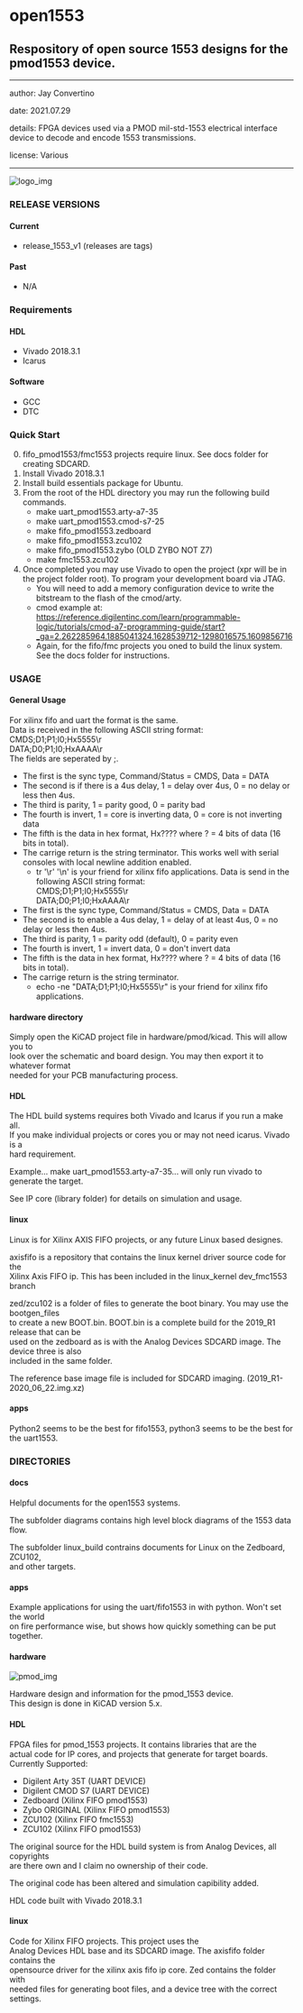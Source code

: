 # open1553
## Respository of open source 1553 designs for the pmod1553 device.
---

   author: Jay Convertino   
   
   date: 2021.07.29  
   
   details: FPGA devices used via a PMOD mil-std-1553 electrical interface device to decode and encode 1553 transmissions.  
   
   license: Various   
   
---

![logo_img](./logo.png)

### RELEASE VERSIONS
#### Current
  * release_1553_v1 (releases are tags)
#### Past
  * N/A

### Requirements
#### HDL
  * Vivado 2018.3.1
  * Icarus
#### Software
  * GCC
  * DTC
  
### Quick Start
0. fifo_pmod1553/fmc1553 projects require linux. See docs folder for creating SDCARD.
1. Install Vivado 2018.3.1
2. Install build essentials package for Ubuntu.
3. From the root of the HDL directory you may run the following build commands.
    - make uart_pmod1553.arty-a7-35
    - make uart_pmod1553.cmod-s7-25
    - make fifo_pmod1553.zedboard
    - make fifo_pmod1553.zcu102
    - make fifo_pmod1553.zybo (OLD ZYBO NOT Z7)
    - make fmc1553.zcu102
4. Once completed you may use Vivado to open the project (xpr will be in the project folder root). To program your development board via JTAG.
    - You will need to add a memory configuration device to write the bitstream to the flash of the cmod/arty.
    - cmod example at: https://reference.digilentinc.com/learn/programmable-logic/tutorials/cmod-a7-programming-guide/start?_ga=2.262285964.1885041324.1628539712-1298016575.1609856716
    - Again, for the fifo/fmc projects you oned to build the linux system. See the docs folder for instructions.
  
### USAGE
#### General Usage

For xilinx fifo and uart the format is the same.   
Data is received in the following ASCII string format:  
CMDS;D1;P1;I0;Hx5555\r  
DATA;D0;P1;I0;HxAAAA\r  
The fields are seperated by ;.   
* The first is the sync type, Command/Status = CMDS, Data = DATA
* The second is if there is a 4us delay, 1 = delay over 4us, 0 = no delay or less then 4us.
* The third is parity, 1 = parity good, 0 = parity bad
* The fourth is invert, 1 = core is inverting data, 0 = core is not inverting data
* The fifth is the data in hex format, Hx???? where ? = 4 bits of data (16 bits in total).
* The carrige return is the string terminator. This works well with serial consoles with local newline addition enabled.
  * tr '\r' '\n' is your friend for xilinx fifo applications.
Data is send in the following ASCII string format:  
CMDS;D1;P1;I0;Hx5555\r  
DATA;D0;P1;I0;HxAAAA\r  
* The first is the sync type, Command/Status = CMDS, Data = DATA
* The second is to enable a 4us delay, 1 = delay of at least 4us, 0 = no delay or less then 4us.
* The third is parity, 1 = parity odd (default), 0 = parity even
* The fourth is invert, 1 = invert data, 0 = don't invert data
* The fifth is the data in hex format, Hx???? where ? = 4 bits of data (16 bits in total).
* The carrige return is the string terminator.
  * echo -ne "DATA;D1;P1;I0;Hx5555\r" is your friend for xilinx fifo applications.

#### hardware directory

Simply open the KiCAD project file in hardware/pmod/kicad. This will allow you to  
look over the schematic and board design. You may then export it to whatever format   
needed for your PCB manufacturing process.  

#### HDL

The HDL build systems requires both Vivado and Icarus if you run a make all.   
If you make individual projects or cores you or may not need icarus. Vivado is a  
hard requirement.

Example... make uart_pmod1553.arty-a7-35... will only run vivado to generate the target.   

See IP core (library folder) for details on simulation and usage.

#### linux

Linux is for Xilinx AXIS FIFO projects, or any future Linux based designes.

axisfifo is a repository that contains the linux kernel driver source code for the   
Xilinx Axis FIFO ip. This has been included in the linux_kernel dev_fmc1553 branch   

zed/zcu102 is a folder of files to generate the boot binary. You may use the bootgen_files   
to create a new BOOT.bin. BOOT.bin is a complete build for the 2019_R1 release that can be  
used on the zedboard as is with the Analog Devices SDCARD image. The device three is also  
included in the same folder.    

The reference base image file is included for SDCARD imaging. (2019_R1-2020_06_22.img.xz)

#### apps

Python2 seems to be the best for fifo1553, python3 seems to be the best for the uart1553.  

### DIRECTORIES
#### docs

Helpful documents for the open1553 systems.

The subfolder diagrams contains high level block diagrams of the 1553 data flow.

The subfolder linux_build contrains documents for Linux on the Zedboard, ZCU102,   
and other targets.

#### apps

Example applications for using the uart/fifo1553 in with python. Won't set the world   
on fire performance wise, but shows how quickly something can be put together.

#### hardware

![pmod_img](./pmod1553.png)

Hardware design and information for the pmod_1553 device.   
This design is done in KiCAD version 5.x.   

#### HDL

FPGA files for pmod_1553 projects. It contains libraries that are the  
actual code for IP cores, and projects that generate for target boards.  
Currently Supported:   

  * Digilent Arty 35T (UART DEVICE)
  * Digilent CMOD S7  (UART DEVICE)
  * Zedboard (Xilinx FIFO pmod1553)
  * Zybo ORIGINAL (Xilinx FIFO pmod1553)
  * ZCU102 (Xilinx FIFO fmc1553)
  * ZCU102 (Xilinx FIFO pmod1553)

The original source for the HDL build system is from Analog Devices, all copyrights   
are there own and I claim no ownership of their code.

The original code has been altered and simulation capibility added.

HDL code built with Vivado 2018.3.1

#### linux

Code for Xilinx FIFO projects. This project uses the    
Analog Devices HDL base and its SDCARD image. The axisfifo folder contains the  
opensource driver for the xilinx axis fifo ip core. Zed contains the folder with   
needed files for generating boot files, and a device tree with the correct settings.  
